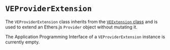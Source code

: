 # `VEProviderExtension`

The `VEProviderExtension` class inherits from the [`VEExtension` class](/guide/ethers-proxies/advanced/apis-in-depth/extensions/ve-extension) and is used to extend an Ethers.js `Provider` object without mutating it.

The Application Programming Interface of a `VEProviderExtension` instance is currently empty.

